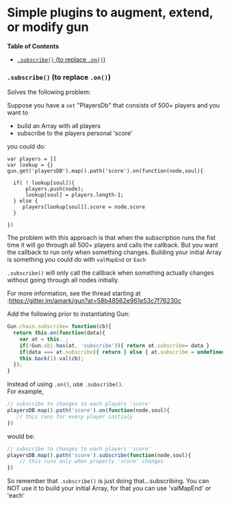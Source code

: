 # Simple plugins to augment, extend, or modify gun

**Table of Contents**
- [`.subscribe()` (to replace `.on()`)](#subscribe-to-replace-on)

### `.subscribe()` (to replace `.on()`)
Solves the following problem:

Suppose you have a `set` "PlayersDb" that consists of 500+ players and you want to 

* build an Array with all players
* subscribe to the players personal 'score'

you could do:
```
var players = []
var lookup = {}
gun.get('playersDB').map().path('score').on(function(node,soul){

  if( ! lookup[soul]){ 
      players.push(node);
      lookup[soul] = players.length-1;
  } else {
     players[lookup[soul]].score = node.score
  }

})
```
The problem with this approach is that when the subscription runs the fist time it will go through all 500+ players and calls the callback. But you want the callback to run only when something changes. 
Building your initial Array is something you could do with `valMapEnd` or `Each`

`.subscribe()` will only call the callback when something actually changes without going through all nodes initially.

For more information, see the thread starting at :https://gitter.im/amark/gun?at=58b48562e961e53c7f76230c

Add the following prior to instantiating Gun:
```javascript
Gun.chain.subscribe= function(cb){
  return this.on(function(data){
    var at = this._;
    if(!Gun.obj.has(at, 'subscribe')){ return at.subscribe= data }
    if(data === at.subscribe){ return } else { at.subscribe = undefined }
    this.back(1).val(cb);
  });
}
```

Instead of using `.on()`, use `.subscribe()`.  
For example,

```javascript
// subscribe to changes to each players 'score'
playersDB.map().path('score').on(function(node,soul){
   // this runs for every player initialy
})
```
would be:
```javascript
// subscribe to changes to each players 'score'
playersDB.map().path('score').subscribe(function(node,soul){ 
    // this runs only when property 'score' changes
})
```
So remember that `.subscribe()` is just doing that...subscribing. You can NOT use it to build your initial Array, for that you can use 'valMapEnd' or 'each'